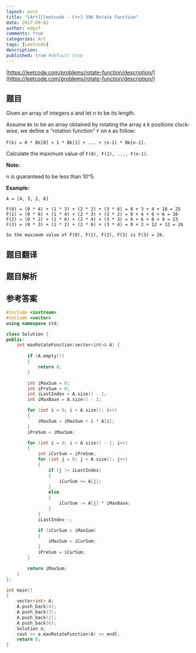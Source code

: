 ```yaml
---
layout: post
title: "[Art][leetcode - C++] 396 Rotate Function"
date: 2017-09-02
author: mdgsf
comments: true
categories: Art
tags: [Leetcode]
description:
published: true #default true
---
```


[https://leetcode.com/problems/rotate-function/description/](https://leetcode.com/problems/rotate-function/description/)

## 题目

Given an array of integers `A` and let n to be its length.

Assume `Bk` to be an array obtained by rotating the array `A` k positions clock-wise, we define a "rotation function" `F` on `A` as follow:

`F(k) = 0 * Bk[0] + 1 * Bk[1] + ... + (n-1) * Bk[n-1]`.

Calculate the maximum value of `F(0), F(1), ..., F(n-1)`.

**Note:**

n is guaranteed to be less than 10^5.

**Example:**

```
A = [4, 3, 2, 6]

F(0) = (0 * 4) + (1 * 3) + (2 * 2) + (3 * 6) = 0 + 3 + 4 + 18 = 25
F(1) = (0 * 6) + (1 * 4) + (2 * 3) + (3 * 2) = 0 + 4 + 6 + 6 = 16
F(2) = (0 * 2) + (1 * 6) + (2 * 4) + (3 * 3) = 0 + 6 + 8 + 9 = 23
F(3) = (0 * 3) + (1 * 2) + (2 * 6) + (3 * 4) = 0 + 2 + 12 + 12 = 26

So the maximum value of F(0), F(1), F(2), F(3) is F(3) = 26.
```

## 题目翻译

## 题目解析

## 参考答案

```c++
#include <iostream>
#include <vector>
using namespace std;

class Solution {
public:
	int maxRotateFunction(vector<int>& A) {
		
		if (A.empty())
		{
			return 0;
		}

		int iMaxSum = 0;
		int iPreSum = 0;
		int iLastIndex = A.size() - 1;
		int iMaxBase = A.size() - 1;

		for (int i = 0; i < A.size(); i++)
		{
			iMaxSum = iMaxSum + i * A[i];
		}
		iPreSum = iMaxSum;

		for (int i = 0; i < A.size() - 1; i++)
		{
			int iCurSum = iPreSum;
			for (int j = 0; j < A.size(); j++)
			{
				if (j != iLastIndex)
				{
					iCurSum += A[j];
				}
				else
				{
					iCurSum -= A[j] * iMaxBase;
				}
			}
			iLastIndex--;

			if (iCurSum > iMaxSum)
			{
				iMaxSum = iCurSum;
			}
			iPreSum = iCurSum;
		}

		return iMaxSum;
	}
};

int main()
{
	vector<int> A;
	A.push_back(4);
	A.push_back(3);
	A.push_back(2);
	A.push_back(6);
	Solution o;
	cout << o.maxRotateFunction(A) << endl;
	return 0;
}
```

